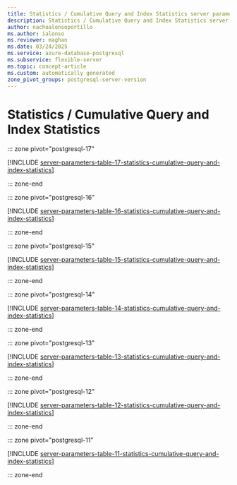 ```yaml
---
title: Statistics / Cumulative Query and Index Statistics server parameters
description: Statistics / Cumulative Query and Index Statistics server parameters for Azure Database for PostgreSQL flexible server.
author: nachoalonsoportillo
ms.author: ialonso
ms.reviewer: maghan
ms.date: 03/24/2025
ms.service: azure-database-postgresql
ms.subservice: flexible-server
ms.topic: concept-article
ms.custom: automatically generated
zone_pivot_groups: postgresql-server-version
---
```

# Statistics / Cumulative Query and Index Statistics


::: zone pivot="postgresql-17"

[!INCLUDE [server-parameters-table-17-statistics-cumulative-query-and-index-statistics](./includes/server-parameters-table-17-statistics-cumulative-query-and-index-statistics.md)]

::: zone-end


::: zone pivot="postgresql-16"

[!INCLUDE [server-parameters-table-16-statistics-cumulative-query-and-index-statistics](./includes/server-parameters-table-16-statistics-cumulative-query-and-index-statistics.md)]

::: zone-end


::: zone pivot="postgresql-15"

[!INCLUDE [server-parameters-table-15-statistics-cumulative-query-and-index-statistics](./includes/server-parameters-table-15-statistics-cumulative-query-and-index-statistics.md)]

::: zone-end


::: zone pivot="postgresql-14"

[!INCLUDE [server-parameters-table-14-statistics-cumulative-query-and-index-statistics](./includes/server-parameters-table-14-statistics-cumulative-query-and-index-statistics.md)]

::: zone-end


::: zone pivot="postgresql-13"

[!INCLUDE [server-parameters-table-13-statistics-cumulative-query-and-index-statistics](./includes/server-parameters-table-13-statistics-cumulative-query-and-index-statistics.md)]

::: zone-end


::: zone pivot="postgresql-12"

[!INCLUDE [server-parameters-table-12-statistics-cumulative-query-and-index-statistics](./includes/server-parameters-table-12-statistics-cumulative-query-and-index-statistics.md)]

::: zone-end


::: zone pivot="postgresql-11"

[!INCLUDE [server-parameters-table-11-statistics-cumulative-query-and-index-statistics](./includes/server-parameters-table-11-statistics-cumulative-query-and-index-statistics.md)]

::: zone-end


